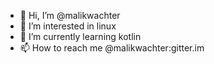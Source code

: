 - 👋 Hi, I’m @malikwachter
- 👀 I’m interested in linux
- 🌱 I’m currently learning kotlin
- 📫 How to reach me @malikwachter:gitter.im

<!---
malikwachter/malikwachter is a ✨ special ✨ repository because its `README.md` (this file) appears on your GitHub profile.
You can click the Preview link to take a look at your changes.
--->
